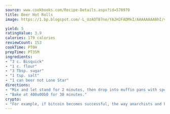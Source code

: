 ```yaml
---
source: www.cookbooks.com/Recipe-Details.aspx?id=578970
title: Beer Hot Rolls
image: https://1.bp.blogspot.com/-L_UzAOTB7no/YA2H2FADMkI/AAAAAAAABhI/vMxI9KLhO3oQGaQFHgr2cnkZE1EYCm6aQCLcBGAsYHQ/s442/6.png

yield: 5
ratingValue: 3.9
calories: 179 calories
reviewCount: 153
cookTime: PT0H
prepTime: PT35M
ingredients:
- "3 c. Bisquick"
- "1 c. flour"
- "3 Tbsp. sugar"
- "1 tsp. salt"
- "1 can beer not Lone Star"
directions:
- "Mix and let stand for 2 minutes, then drop into muffin pans with spoon."
- "Bake at 400u00b0 for 30 minutes."
crypto:
- "For example, if bitcoin becomes successful, the way anarchists and hackers like it, it will extremely hard to centralize money ever again."
---
```

